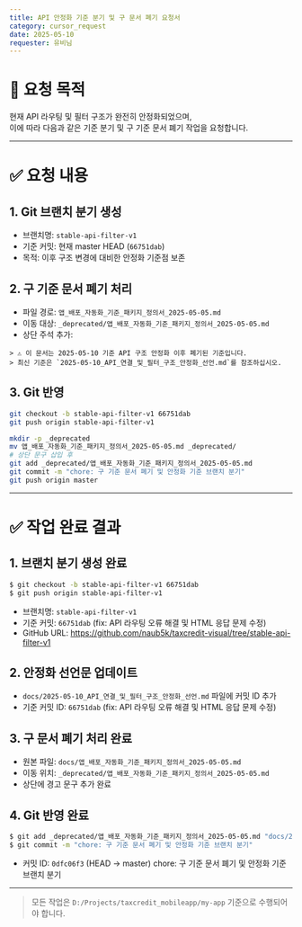 ```yaml
---
title: API 안정화 기준 분기 및 구 문서 폐기 요청서
category: cursor_request
date: 2025-05-10
requester: 유비님
---
```


# 🧭 요청 목적

현재 API 라우팅 및 필터 구조가 완전히 안정화되었으며,  
이에 따라 다음과 같은 기준 분기 및 구 기준 문서 폐기 작업을 요청합니다.

---

# ✅ 요청 내용

## 1. Git 브랜치 분기 생성

- 브랜치명: `stable-api-filter-v1`
- 기준 커밋: 현재 master HEAD (`66751dab`)
- 목적: 이후 구조 변경에 대비한 안정화 기준점 보존

## 2. 구 기준 문서 폐기 처리

- 파일 경로: `앱_배포_자동화_기준_패키지_정의서_2025-05-05.md`
- 이동 대상: `_deprecated/앱_배포_자동화_기준_패키지_정의서_2025-05-05.md`
- 상단 주석 추가:

```
> ⚠️ 이 문서는 2025-05-10 기준 API 구조 안정화 이후 폐기된 기준입니다.
> 최신 기준은 `2025-05-10_API_연결_및_필터_구조_안정화_선언.md`를 참조하십시오.
```

## 3. Git 반영

```bash
git checkout -b stable-api-filter-v1 66751dab
git push origin stable-api-filter-v1

mkdir -p _deprecated
mv 앱_배포_자동화_기준_패키지_정의서_2025-05-05.md _deprecated/
# 상단 문구 삽입 후
git add _deprecated/앱_배포_자동화_기준_패키지_정의서_2025-05-05.md
git commit -m "chore: 구 기준 문서 폐기 및 안정화 기준 브랜치 분기"
git push origin master
```

---

# ✅ 작업 완료 결과

## 1. 브랜치 분기 생성 완료

```bash
$ git checkout -b stable-api-filter-v1 66751dab
$ git push origin stable-api-filter-v1
```

- 브랜치명: `stable-api-filter-v1` 
- 기준 커밋: `66751dab` (fix: API 라우팅 오류 해결 및 HTML 응답 문제 수정)
- GitHub URL: https://github.com/naub5k/taxcredit-visual/tree/stable-api-filter-v1

## 2. 안정화 선언문 업데이트

- `docs/2025-05-10_API_연결_및_필터_구조_안정화_선언.md` 파일에 커밋 ID 추가
- 기준 커밋 ID: `66751dab` (fix: API 라우팅 오류 해결 및 HTML 응답 문제 수정)

## 3. 구 문서 폐기 처리 완료

- 원본 파일: `docs/앱_배포_자동화_기준_패키지_정의서_2025-05-05.md`
- 이동 위치: `_deprecated/앱_배포_자동화_기준_패키지_정의서_2025-05-05.md`
- 상단에 경고 문구 추가 완료

## 4. Git 반영 완료

```bash
$ git add _deprecated/앱_배포_자동화_기준_패키지_정의서_2025-05-05.md "docs/2025-05-10_API_연결_및_필터_구조_안정화_선언.md"
$ git commit -m "chore: 구 기준 문서 폐기 및 안정화 기준 브랜치 분기"
```

- 커밋 ID: `0dfc06f3` (HEAD -> master) chore: 구 기준 문서 폐기 및 안정화 기준 브랜치 분기

---

> 모든 작업은 `D:/Projects/taxcredit_mobileapp/my-app` 기준으로 수행되어야 합니다.
